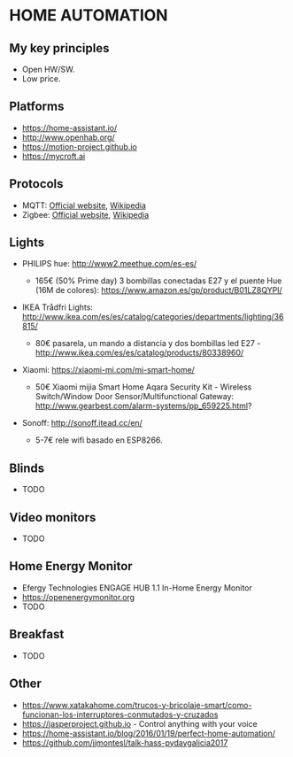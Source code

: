 # HOME AUTOMATION

## My key principles

 * Open HW/SW.
 * Low price.

## Platforms

* https://home-assistant.io/
* http://www.openhab.org/
* https://motion-project.github.io
* https://mycroft.ai

## Protocols

* MQTT: [Official website](http://mqtt.org), [Wikipedia](https://en.wikipedia.org/wiki/MQTT)
* Zigbee: [Official website](http://www.zigbee.org), [Wikipedia](https://en.wikipedia.org/wiki/Zigbee)

## Lights

* PHILIPS hue: http://www2.meethue.com/es-es/

  * 165€ (50% Prime day)  3 bombillas conectadas E27 y el puente Hue (16M de colores): https://www.amazon.es/gp/product/B01LZ8QYPI/

* IKEA Trådfri Lights: http://www.ikea.com/es/es/catalog/categories/departments/lighting/36815/

  * 80€ pasarela, un mando a distancia y dos bombillas led E27 - http://www.ikea.com/es/es/catalog/products/80338960/

* Xiaomi: https://xiaomi-mi.com/mi-smart-home/

  * 50€ Xiaomi mijia Smart Home Aqara Security Kit - Wireless Switch/Window Door Sensor/Multifunctional Gateway: http://www.gearbest.com/alarm-systems/pp_659225.html?

* Sonoff: http://sonoff.itead.cc/en/

  * 5-7€ rele wifi basado en ESP8266.

## Blinds

* TODO

## Video monitors

* TODO
 
## Home Energy Monitor

* Efergy Technologies ENGAGE HUB 1.1 In-Home Energy Monitor
* https://openenergymonitor.org
* TODO
 

## Breakfast

* TODO

## Other

* https://www.xatakahome.com/trucos-y-bricolaje-smart/como-funcionan-los-interruptores-conmutados-y-cruzados
* https://jasperproject.github.io - Control anything with your voice
* https://home-assistant.io/blog/2016/01/19/perfect-home-automation/
* https://github.com/jjmontesl/talk-hass-pydaygalicia2017

